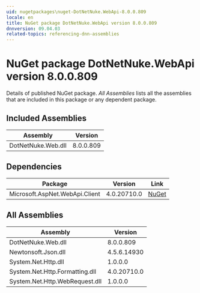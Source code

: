 ```yaml
---
uid: nugetpackages\nuget-DotNetNuke.WebApi-8.0.0.809
locale: en
title: NuGet package DotNetNuke.WebApi version 8.0.0.809
dnnversion: 09.04.03
related-topics: referencing-dnn-assemblies
---
```


# NuGet package DotNetNuke.WebApi version 8.0.0.809
Details of published NuGet package.
*All Assemblies* lists all the assemblies that are included in this package or any dependent package.

## Included Assemblies

|Assembly|Version|
|---|---|
|DotNetNuke.Web.dll|8.0.0.809|

## Dependencies

|Package|Version|Link|
|---|---|---|
|Microsoft.AspNet.WebApi.Client|4.0.20710.0|[NuGet](https://www.nuget.org/packages/Microsoft.AspNet.WebApi.Client/4.0.20710.0)|

## All Assemblies

|Assembly|Version|
|---|---|
|DotNetNuke.Web.dll|8.0.0.809|
|Newtonsoft.Json.dll|4.5.6.14930|
|System.Net.Http.dll|1.0.0.0|
|System.Net.Http.Formatting.dll|4.0.20710.0|
|System.Net.Http.WebRequest.dll|1.0.0.0|

